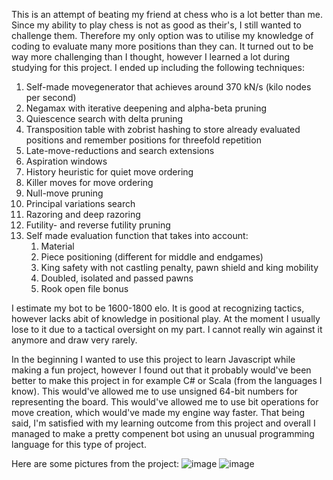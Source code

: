 This is an attempt of beating my friend at chess who is a lot better than me. Since my ability to play chess is not as good as their's, I still wanted to challenge them. Therefore my only option was to utilise my knowledge of coding to evaluate many more positions than they can. It turned out to be way more challenging than I thought, however I learned a lot during studying for this project. I ended up including the following techniques:

1. Self-made movegenerator that achieves around 370 kN/s (kilo nodes per second)
2. Negamax with iterative deepening and alpha-beta pruning
3. Quiescence search with delta pruning
4. Transposition table with zobrist hashing to store already evaluated positions and remember positions for threefold repetition
5. Late-move-reductions and search extensions
6. Aspiration windows
7. History heuristic for quiet move ordering
8. Killer moves for move ordering
9. Null-move pruning
10. Principal variations search
11. Razoring and deep razoring
12. Futility- and reverse futility pruning
13. Self made evaluation function that takes into account:
    1. Material
    2. Piece positioning (different for middle and endgames)
    3. King safety with not castling penalty, pawn shield and king mobility
    4. Doubled, isolated and passed pawns
    5. Rook open file bonus

I estimate my bot to be 1600-1800 elo. It is good at recognizing tactics, however lacks abit of knowledge in positional play. At the moment I usually lose to it due to a tactical oversight on my part. I cannot really win against it anymore and draw very rarely.

In the beginning I wanted to use this project to learn Javascript while making a fun project, however I found out that it probably would've been better to make this project in for example C# or Scala (from the languages I know). This would've allowed me to use unsigned 64-bit numbers for representing the board. This would've allowed me to use bit operations for move creation, which would've made my engine way faster. That being said, I'm satisfied with my learning outcome from this project and overall I managed to make a pretty compenent bot using an unusual programming language for this type of project.

Here are some pictures from the project:
![image](https://github.com/naapeli/Aatu-Selkee-coding-projects/assets/130310206/60d64af9-78b2-40db-be9e-3967bcc40826)
![image](https://github.com/naapeli/Aatu-Selkee-coding-projects/assets/130310206/5ce5f4ab-7473-4a6a-b1ff-bdd4c48c5086)
